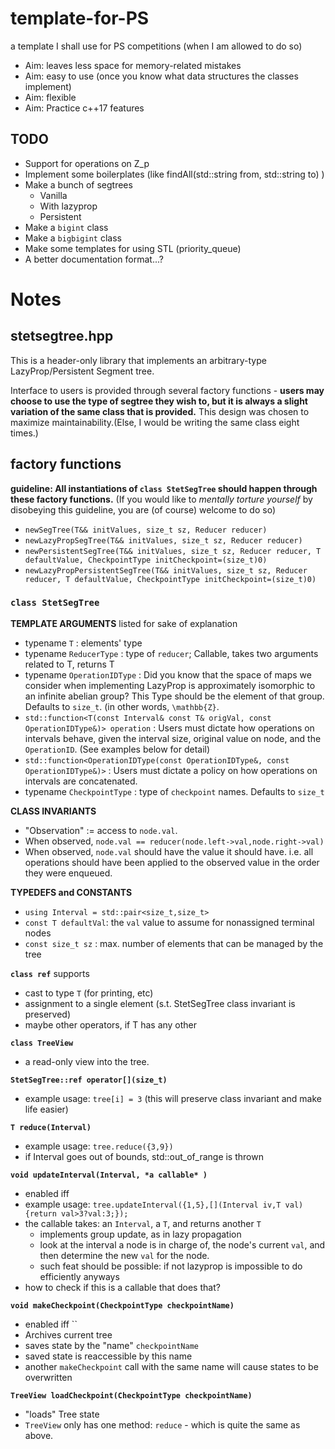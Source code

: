 # template-for-PS
a template I shall use for PS competitions (when I am allowed to do so)


* Aim: leaves less space for memory-related mistakes
* Aim: easy to use (once you know what data structures the classes implement)
* Aim: flexible
* Aim: Practice c++17 features

## TODO

* Support for operations on Z_p
* Implement some boilerplates (like findAll(std::string from, std::string to) )
* Make a bunch of segtrees
  * Vanilla
  * With lazyprop
  * Persistent
* Make a `bigint` class
* Make a `bigbigint` class
* Make some templates for using STL (priority_queue)
* A better documentation format...?

# Notes

## stetsegtree.hpp

This is a header-only library that implements an arbitrary-type LazyProp/Persistent Segment tree. 

Interface to users is provided through several factory functions - **users may choose to use the type of segtree they wish to, but it is always a slight variation of the same class that is provided.** This design was chosen to maximize maintainability.(Else, I would be writing the same class eight times.)

## factory functions

**guideline: All instantiations of `class StetSegTree` should happen through these factory functions.** (If you would like to *mentally torture yourself* by disobeying this guideline, you are (of course) welcome to do so)
- `newSegTree(T&& initValues, size_t sz, Reducer reducer)`
- `newLazyPropSegTree(T&& initValues, size_t sz, Reducer reducer)`
- `newPersistentSegTree(T&& initValues, size_t sz, Reducer reducer, T defaultValue, CheckpointType initCheckpoint=(size_t)0)`
- `newLazyPropPersistentSegTree(T&& initValues, size_t sz, Reducer reducer, T defaultValue, CheckpointType initCheckpoint=(size_t)0)`

### `class StetSegTree`

**TEMPLATE ARGUMENTS** listed for sake of explanation
- typename `T` : elements' type
- typename `ReducerType` : type of `reducer`; Callable, takes two arguments related to T, returns T 
- typename `OperationIDType` : Did you know that the space of maps we consider when implementing LazyProp is approximately isomorphic to an infinite abelian group? This Type should be the element of that group. Defaults to `size_t`. (in other words, `\mathbb{Z}`.
- `std::function<T(const Interval& const T& origVal, const OperationIDType&)> operation` : Users must dictate how operations on intervals behave, given the interval size, original value on node, and the `OperationID`. (See examples below for detail)
- `std::function<OperationIDType(const OperationIDType&, const OperationIDType&)>` : Users must dictate a policy on how operations on intervals are concatenated.
- typename `CheckpointType` : type of `checkpoint` names. Defaults to `size_t`


**CLASS INVARIANTS**
- "Observation" := access to `node.val`.
- When observed, `node.val == reducer(node.left->val,node.right->val)`
- When observed, `node.val` should have the value it should have. i.e. all operations should have been applied to the observed value in the order they were enqueued.

**TYPEDEFS and CONSTANTS**
- `using Interval = std::pair<size_t,size_t>`
- `const T defaultVal`: the `val` value to assume for nonassigned terminal nodes
- `const size_t sz` : max. number of elements that can be managed by the tree

**`class ref`** supports
- cast to type `T` (for printing, etc)
- assignment to a single element (s.t. StetSegTree class invariant is preserved)
- maybe other operators, if T has any other

**`class TreeView`**
- a read-only view into the tree.

**`StetSegTree::ref operator[](size_t)`**
- example usage: `tree[i] = 3` (this will preserve class invariant and make life easier)

**`T reduce(Interval)`**
- example usage: `tree.reduce({3,9})`
- if Interval goes out of bounds, std::out_of_range is thrown

**`void updateInterval(Interval, *a callable* )`**
- enabled iff
- example usage: `tree.updateInterval({1,5},[](Interval iv,T val){return val>3?val:3;});`
- the callable takes: an `Interval`, a `T`, and returns another `T`
  - implements group update, as in lazy propagation
  - look at the interval a node is in charge of, the node's current `val`, and then determine the new `val` for the node.
  - such feat should be possible: if not lazyprop is impossible to do efficiently anyways
- how to check if this is a callable that does that?

**`void makeCheckpoint(CheckpointType checkpointName)`**
- enabled iff `` 
- Archives current tree
- saves state by the "name" `checkpointName`
- saved state is reaccessible by this name
- another `makeCheckpoint` call with the same name will cause states to be overwritten

**`TreeView loadCheckpoint(CheckpointType checkpointName)`**
- "loads" Tree state
- `TreeView` only has one method: `reduce` - which is quite the same as above.
